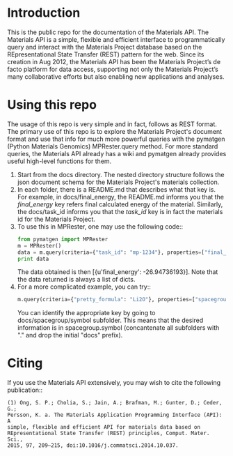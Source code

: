 # Introduction

This is the public repo for the documentation of the Materials API. The 
Materials API is a simple, flexible and efficient interface to programmatically
query and interact with the Materials Project database based on the
REpresentational State Transfer (REST) pattern for the web. Since its creation
in Aug 2012, the Materials API has been the Materials Project’s de facto
platform for data access, supporting not only the Materials Project’s many
collaborative efforts but also enabling new applications and analyses.

# Using this repo

The usage of this repo is very simple and in fact, follows as REST format. The
primary use of this repo is to explore the Materials Project's document format
and use that info for much more powerful queries with the pymatgen (Python
Materials Genomics) MPRester.query method. For more standard queries, the
Materials API already has a wiki and pymatgen already provides useful high-level
functions for them.

1. Start from the docs directory. The nested directory structure follows the
   json document schema for the Materials Project's materials collection.
2. In each folder, there is a README.md that describes what that key is. For
   example, in docs/final_energy, the README.md informs you that the 
   *final_energy* key refers final calculated energy of the material.
   Similarly, the docs/task_id informs you that the *task_id* key is in fact the
   materials id for the Materials Project.
3. To use this in MPRester, one may use the following code::
	```python
	from pymatgen import MPRester
	m = MPRester()
	data = m.query(criteria={"task_id": "mp-1234"}, properties=["final_energy"])
	print data
	```
   The data obtained is then [{u'final_energy': -26.94736193}]. Note that the
   data returned is always a list of dicts.
4. For a more complicated example, you can try::
	```python
	m.query(criteria={"pretty_formula": "Li2O"}, properties=["spacegroup.symbol"])
	```
   You can identify the appropriate key by going to docs/spacegroup/symbol
   subfolder. This means that the desired information is in spacegroup.symbol
   (concantenate all subfolders with "." and drop the initial "docs" prefix).

# Citing

If you use the Materials API extensively, you may wish to cite the following 
publication::

	(1) Ong, S. P.; Cholia, S.; Jain, A.; Brafman, M.; Gunter, D.; Ceder, G.; 
	Persson, K. a. The Materials Application Programming Interface (API): A 
	simple, flexible and efficient API for materials data based on
	REpresentational State Transfer (REST) principles, Comput. Mater. Sci.,
	2015, 97, 209–215, doi:10.1016/j.commatsci.2014.10.037.
